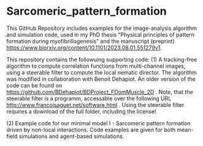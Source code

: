 # Sarcomeric_pattern_formation
This GitHub Repository includes examples for the image-analysis algorithm and simulation code, used in my PhD thesis "Physical principles of pattern formation during myofibrillogenesis" and the manuscript (preprint) https://www.biorxiv.org/content/10.1101/2023.08.01.551279v1. 

This repository contains the followuing supporting code:
(1) A tracking-free algorithm to compute correlation functions from multi-channel images, using a steerable filter to compute the local nematic director.
    The algorithm was modified in collaboration with Benoit Dehapiot. An older version of the code can be found on https://github.com/BDehapiot/BDProject_FDomMuscle_2D .
    Note, that the steerable filter is a programm, accessable over the following URL http://www.francoisaguet.net/software.html .
    Using the steerable filter requires a download of the full folder, including the license! 
    
(2) Example code for our minimal model I - Sarcomeric pattern formation driven by non-local interactions. 
    Code examples are given for both mean-field simulations and agent-based simulations. 
    
